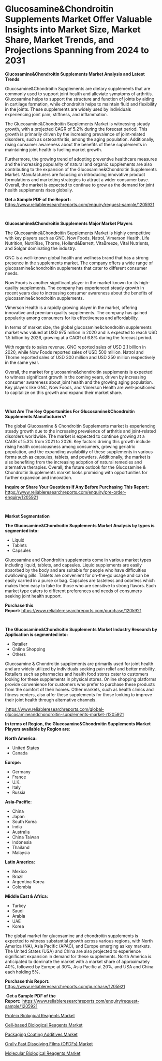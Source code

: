 <p><h1>Glucosamine&Chondroitin Supplements Market Offer Valuable Insights into Market Size, Market Share, Market Trends, and Projections Spanning from 2024 to 2031</h1></p><p><strong>Glucosamine&Chondroitin Supplements Market Analysis and Latest Trends</strong></p>
<p><p>Glucosamine&Chondroitin Supplements are dietary supplements that are commonly used to support joint health and alleviate symptoms of arthritis. Glucosamine helps to support the structure and function of joints by aiding in cartilage formation, while chondroitin helps to maintain fluid and flexibility in the joints. These supplements are widely used by individuals experiencing joint pain, stiffness, and inflammation.</p><p>The Glucosamine&Chondroitin Supplements Market is witnessing steady growth, with a projected CAGR of 5.2% during the forecast period. This growth is primarily driven by the increasing prevalence of joint-related disorders, such as osteoarthritis, among the aging population. Additionally, rising consumer awareness about the benefits of these supplements in maintaining joint health is fueling market growth.</p><p>Furthermore, the growing trend of adopting preventive healthcare measures and the increasing popularity of natural and organic supplements are also contributing to the expansion of the Glucosamine&Chondroitin Supplements Market. Manufacturers are focusing on introducing innovative product formulations and marketing strategies to attract a wider consumer base. Overall, the market is expected to continue to grow as the demand for joint health supplements rises globally.</p></p>
<p><strong>Get a Sample PDF of the Report:&nbsp;</strong> <a href="https://www.reliableresearchreports.com/enquiry/request-sample/1205921">https://www.reliableresearchreports.com/enquiry/request-sample/1205921</a></p>
<p>&nbsp;</p>
<p><strong>Glucosamine&Chondroitin Supplements Major Market Players</strong></p>
<p><p>The Glucosamine&Chondroitin Supplements Market is highly competitive with key players such as GNC, Now Foods, Natrol, Vimerson Health, Life Nutrition, NutriRise, Thorne, Holland&Barrett, VitaBreeze, Vital Nutrients, and Solgar dominating the industry. </p><p>GNC is a well-known global health and wellness brand that has a strong presence in the supplements market. The company offers a wide range of glucosamine&chondroitin supplements that cater to different consumer needs.</p><p>Now Foods is another significant player in the market known for its high-quality supplements. The company has experienced steady growth in recent years due to increasing consumer awareness about the benefits of glucosamine&chondroitin supplements.</p><p>Vimerson Health is a rapidly growing player in the market, offering innovative and premium quality supplements. The company has gained popularity among consumers for its effectiveness and affordability.</p><p>In terms of market size, the global glucosamine&chondroitin supplements market was valued at USD 975 million in 2020 and is expected to reach USD 1.5 billion by 2026, growing at a CAGR of 6.8% during the forecast period.</p><p>With regards to sales revenue, GNC reported sales of USD 2.1 billion in 2020, while Now Foods reported sales of USD 500 million. Natrol and Thorne reported sales of USD 300 million and USD 250 million respectively in the same year.</p><p>Overall, the market for glucosamine&chondroitin supplements is expected to witness significant growth in the coming years, driven by increasing consumer awareness about joint health and the growing aging population. Key players like GNC, Now Foods, and Vimerson Health are well-positioned to capitalize on this growth and expand their market share.</p></p>
<p>&nbsp;</p>
<p><strong>What Are The Key Opportunities For Glucosamine&Chondroitin Supplements Manufacturers?</strong></p>
<p><p>The global Glucosamine & Chondroitin Supplements market is experiencing steady growth due to the increasing prevalence of arthritis and joint-related disorders worldwide. The market is expected to continue growing at a CAGR of 5.3% from 2021 to 2026. Key factors driving this growth include rising health consciousness among consumers, growing geriatric population, and the expanding availability of these supplements in various forms such as capsules, tablets, and powders. Additionally, the market is also benefiting from the increasing adoption of natural remedies and alternative therapies. Overall, the future outlook for the Glucosamine & Chondroitin Supplements market looks promising with opportunities for further expansion and innovation.</p></p>
<p><strong>Inquire or Share Your Questions If Any Before Purchasing This Report:</strong> <a href="https://www.reliableresearchreports.com/enquiry/pre-order-enquiry/1205921">https://www.reliableresearchreports.com/enquiry/pre-order-enquiry/1205921</a></p>
<p>&nbsp;</p>
<p><strong>Market Segmentation</strong></p>
<p><strong>The Glucosamine&Chondroitin Supplements Market Analysis by types is segmented into:</strong></p>
<p><ul><li>Liquid</li><li>Tablets</li><li>Capsules</li></ul></p>
<p><p>Glucosamine and Chondroitin supplements come in various market types including liquid, tablets, and capsules. Liquid supplements are easily absorbed by the body and are suitable for people who have difficulties swallowing pills. Tablets are convenient for on-the-go usage and can be easily carried in a purse or bag. Capsules are tasteless and odorless which makes them easy to take for those who are sensitive to strong flavors. Each market type caters to different preferences and needs of consumers seeking joint health support.</p></p>
<p><strong>Purchase this Report:&nbsp;</strong><a href="https://www.reliableresearchreports.com/purchase/1205921">https://www.reliableresearchreports.com/purchase/1205921</a></p>
<p>&nbsp;</p>
<p><strong>The Glucosamine&Chondroitin Supplements Market Industry Research by Application is segmented into:</strong></p>
<p><ul><li>Retailer</li><li>Online Shopping</li><li>Others</li></ul></p>
<p><p>Glucosamine & Chondroitin supplements are primarily used for joint health and are widely utilized by individuals seeking pain relief and better mobility. Retailers such as pharmacies and health food stores cater to customers looking for these supplements in physical stores. Online shopping platforms provide convenience for customers who prefer to purchase these products from the comfort of their homes. Other markets, such as health clinics and fitness centers, also offer these supplements for those looking to improve their joint health through alternative channels.</p></p>
<p><a href="https://www.reliableresearchreports.com/global-glucosamineandchondroitin-supplements-market-r1205921">&nbsp;https://www.reliableresearchreports.com/global-glucosamineandchondroitin-supplements-market-r1205921</a></p>
<p><strong>In terms of Region, the Glucosamine&Chondroitin Supplements Market Players available by Region are:</strong></p>
<p>
    <p> <strong> North America: </strong>
        <ul>
            <li>United States</li>
            <li>Canada</li>
        </ul>
        </p> 
    <p> <strong> Europe: </strong>
        <ul>
            <li>Germany</li>
            <li>France</li>
            <li>U.K.</li>
            <li>Italy</li>
            <li>Russia</li>
        </ul>
        </p> 
    <p> <strong> Asia-Pacific: </strong>
        <ul>
            <li>China</li>
            <li>Japan</li>
            <li>South Korea</li>
            <li>India</li>
            <li>Australia</li>
            <li>China Taiwan</li>
            <li>Indonesia</li>
            <li>Thailand</li>
            <li>Malaysia</li>
        </ul>
        </p> 
    <p> <strong> Latin America: </strong>
        <ul>
            <li>Mexico</li>
            <li>Brazil</li>
            <li>Argentina Korea</li>
            <li>Colombia</li>
        </ul>
        </p> 
    <p> <strong> Middle East & Africa: </strong>
        <ul>
            <li>Turkey</li>
            <li>Saudi</li>
            <li>Arabia</li>
            <li>UAE</li>
            <li>Korea</li>
        </ul>
    </p>
    </p>
<p><p>The global market for glucosamine and chondroitin supplements is expected to witness substantial growth across various regions, with North America (NA), Asia Pacific (APAC), and Europe emerging as key markets. The United States (USA) and China are also projected to experience significant expansion in demand for these supplements. North America is anticipated to dominate the market with a market share of approximately 40%, followed by Europe at 30%, Asia Pacific at 20%, and USA and China each holding 5%.</p></p>
<p><strong>Purchase this Report: </strong><a href="https://www.reliableresearchreports.com/purchase/1205921">https://www.reliableresearchreports.com/purchase/1205921</a></p>
<p>&nbsp;<strong>Get a Sample PDF of the Report:&nbsp;&nbsp;</strong><a href="https://www.reliableresearchreports.com/enquiry/request-sample/1205921">https://www.reliableresearchreports.com/enquiry/request-sample/1205921</a></p>
<p><strong></strong></p>
<p><p><a href="https://github.com/drzsklfn31/Market-Research-Report-List-1/blob/main/protein-biological-reagents-market.md">Protein Biological Reagents Market</a></p><p><a href="https://github.com/lairestrong/Market-Research-Report-List-1/blob/main/cell-based-biological-reagents-market.md">Cell-based Biological Reagents Market</a></p><p><a href="https://www.linkedin.com/pulse/packaging-coating-additives-market-size-share-analysis--h0f7f?trackingId=1gulJ3KARXmSEzjg1x0RjA%3D%3D">Packaging Coating Additives Market</a></p><p><a href="https://github.com/Krish2023na/Market-Research-Report-List-6/blob/main/orally-fast-dissolving-films-ofdfs-market.md">Orally Fast Dissolving Films (OFDFs) Market</a></p><p><a href="https://github.com/bmorecock/Market-Research-Report-List-4/blob/main/molecular-biological-reagents-market.md">Molecular Biological Reagents Market</a></p></p>
